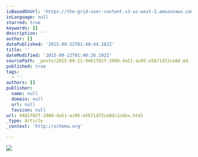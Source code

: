 ```yaml
---
isBasedOnUrl: 'https://the-grid-user-content.s3-us-west-2.amazonaws.com/ed8aacd5-3129-4cff-b318-38e745348962.jpg'
inLanguage: null
starred: true
keywords: []
description: ''
author: []
datePublished: '2015-09-22T01:40:44.282Z'
title: ''
dateModified: '2015-09-22T01:40:26.192Z'
sourcePath: _posts/2015-09-21-9461f02f-2900-4a51-ac05-e5b71d72ce8d.md
published: true
tags:
  - ''
authors: []
publisher:
  name: null
  domain: null
  url: null
  favicon: null
url: 9461f02f-2900-4a51-ac05-e5b71d72ce8d/index.html
_type: Article
_context: 'http://schema.org'

---
```

![](https://the-grid-user-content.s3-us-west-2.amazonaws.com/ed8aacd5-3129-4cff-b318-38e745348962.jpg)
